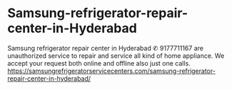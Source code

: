 # Samsung-refrigerator-repair-center-in-Hyderabad
Samsung refrigerator repair center in Hyderabad ✆ 9177711167 are unauthorized service to repair and service all kind of home appliance. We accept your request both online and offline also just one calls.  https://samsungrefrigeratorservicecenters.com/samsung-refrigerator-repair-center-in-hyderabad/
